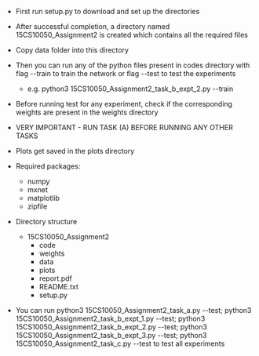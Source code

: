 - First run setup.py to download and set up the directories
- After successful completion, a directory named 15CS10050_Assignment2 is created which contains all the required files
- Copy data folder into this directory
- Then you can run any of the python files present in codes directory with flag --train to train the network or flag --test to test the experiments
    - e.g. python3 15CS10050_Assignment2_task_b_expt_2.py --train 
- Before running test for any experiment, check if the corresponding weights are present in the weights directory

- VERY IMPORTANT - RUN TASK (A) BEFORE RUNNING ANY OTHER TASKS

- Plots get saved in the plots directory

- Required packages:
    - numpy
    - mxnet
    - matplotlib
    - zipfile

- Directory structure
    - 15CS10050_Assignment2
        - code
        - weights
        - data
        - plots
        - report.pdf
        - README.txt
        - setup.py


- You can run 
python3 15CS10050_Assignment2_task_a.py --test; python3 15CS10050_Assignment2_task_b_expt_1.py --test; python3 15CS10050_Assignment2_task_b_expt_2.py --test; python3 15CS10050_Assignment2_task_b_expt_3.py --test; python3 15CS10050_Assignment2_task_c.py --test 
to test all experiments
